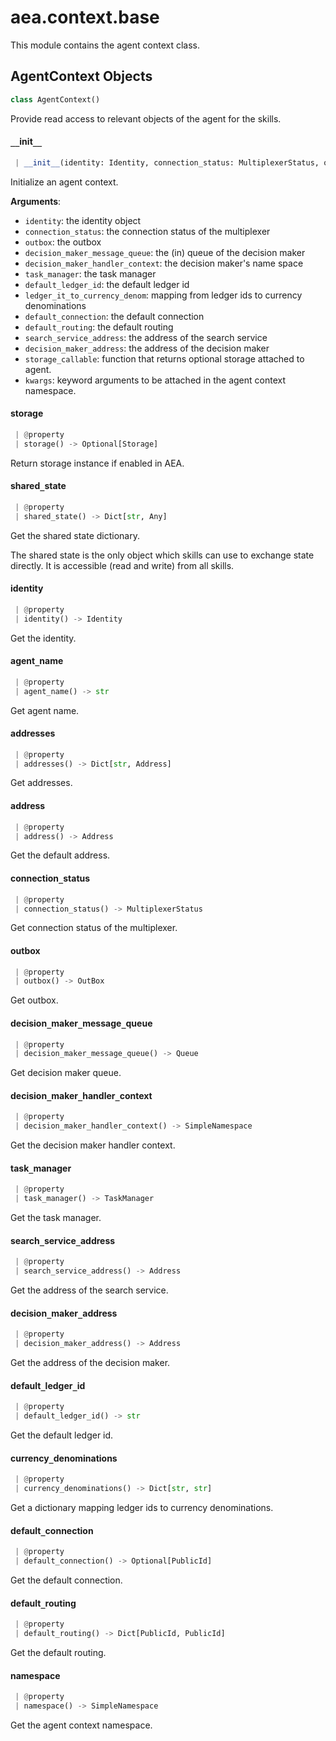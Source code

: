 <a name="aea.context.base"></a>
# aea.context.base

This module contains the agent context class.

<a name="aea.context.base.AgentContext"></a>
## AgentContext Objects

```python
class AgentContext()
```

Provide read access to relevant objects of the agent for the skills.

<a name="aea.context.base.AgentContext.__init__"></a>
#### `__`init`__`

```python
 | __init__(identity: Identity, connection_status: MultiplexerStatus, outbox: OutBox, decision_maker_message_queue: Queue, decision_maker_handler_context: SimpleNamespace, task_manager: TaskManager, default_ledger_id: str, currency_denominations: Dict[str, str], default_connection: Optional[PublicId], default_routing: Dict[PublicId, PublicId], search_service_address: Address, decision_maker_address: Address, storage_callable: Callable[[], Optional[Storage]] = lambda: None, **kwargs)
```

Initialize an agent context.

**Arguments**:

- `identity`: the identity object
- `connection_status`: the connection status of the multiplexer
- `outbox`: the outbox
- `decision_maker_message_queue`: the (in) queue of the decision maker
- `decision_maker_handler_context`: the decision maker's name space
- `task_manager`: the task manager
- `default_ledger_id`: the default ledger id
- `ledger_it_to_currency_denom`: mapping from ledger ids to currency denominations
- `default_connection`: the default connection
- `default_routing`: the default routing
- `search_service_address`: the address of the search service
- `decision_maker_address`: the address of the decision maker
- `storage_callable`: function that returns optional storage attached to agent.
- `kwargs`: keyword arguments to be attached in the agent context namespace.

<a name="aea.context.base.AgentContext.storage"></a>
#### storage

```python
 | @property
 | storage() -> Optional[Storage]
```

Return storage instance if enabled in AEA.

<a name="aea.context.base.AgentContext.shared_state"></a>
#### shared`_`state

```python
 | @property
 | shared_state() -> Dict[str, Any]
```

Get the shared state dictionary.

The shared state is the only object which skills can use
to exchange state directly. It is accessible (read and write) from
all skills.

<a name="aea.context.base.AgentContext.identity"></a>
#### identity

```python
 | @property
 | identity() -> Identity
```

Get the identity.

<a name="aea.context.base.AgentContext.agent_name"></a>
#### agent`_`name

```python
 | @property
 | agent_name() -> str
```

Get agent name.

<a name="aea.context.base.AgentContext.addresses"></a>
#### addresses

```python
 | @property
 | addresses() -> Dict[str, Address]
```

Get addresses.

<a name="aea.context.base.AgentContext.address"></a>
#### address

```python
 | @property
 | address() -> Address
```

Get the default address.

<a name="aea.context.base.AgentContext.connection_status"></a>
#### connection`_`status

```python
 | @property
 | connection_status() -> MultiplexerStatus
```

Get connection status of the multiplexer.

<a name="aea.context.base.AgentContext.outbox"></a>
#### outbox

```python
 | @property
 | outbox() -> OutBox
```

Get outbox.

<a name="aea.context.base.AgentContext.decision_maker_message_queue"></a>
#### decision`_`maker`_`message`_`queue

```python
 | @property
 | decision_maker_message_queue() -> Queue
```

Get decision maker queue.

<a name="aea.context.base.AgentContext.decision_maker_handler_context"></a>
#### decision`_`maker`_`handler`_`context

```python
 | @property
 | decision_maker_handler_context() -> SimpleNamespace
```

Get the decision maker handler context.

<a name="aea.context.base.AgentContext.task_manager"></a>
#### task`_`manager

```python
 | @property
 | task_manager() -> TaskManager
```

Get the task manager.

<a name="aea.context.base.AgentContext.search_service_address"></a>
#### search`_`service`_`address

```python
 | @property
 | search_service_address() -> Address
```

Get the address of the search service.

<a name="aea.context.base.AgentContext.decision_maker_address"></a>
#### decision`_`maker`_`address

```python
 | @property
 | decision_maker_address() -> Address
```

Get the address of the decision maker.

<a name="aea.context.base.AgentContext.default_ledger_id"></a>
#### default`_`ledger`_`id

```python
 | @property
 | default_ledger_id() -> str
```

Get the default ledger id.

<a name="aea.context.base.AgentContext.currency_denominations"></a>
#### currency`_`denominations

```python
 | @property
 | currency_denominations() -> Dict[str, str]
```

Get a dictionary mapping ledger ids to currency denominations.

<a name="aea.context.base.AgentContext.default_connection"></a>
#### default`_`connection

```python
 | @property
 | default_connection() -> Optional[PublicId]
```

Get the default connection.

<a name="aea.context.base.AgentContext.default_routing"></a>
#### default`_`routing

```python
 | @property
 | default_routing() -> Dict[PublicId, PublicId]
```

Get the default routing.

<a name="aea.context.base.AgentContext.namespace"></a>
#### namespace

```python
 | @property
 | namespace() -> SimpleNamespace
```

Get the agent context namespace.

